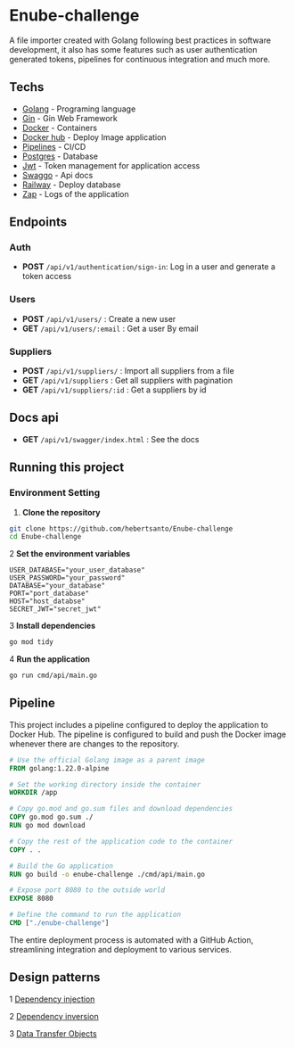 # Enube-challenge

A file importer created with Golang following best practices in software development, it also has some features such as user authentication generated tokens, pipelines for continuous integration and much more.

## Techs

* [Golang](https://go.dev/) - Programing language
* [Gin](https://github.com/gin-gonic/gin) - Gin Web Framework
* [Docker](https://www.docker.com/) - Containers
* [Docker hub](https://www.docker.com/) - Deploy Image application
* [Pipelines](https://docs.github.com/pt/actions) - CI/CD
* [Postgres](https://www.postgresql.org/) - Database
* [Jwt](https://www.postgresql.org/) - Token management for application access
* [Swaggo](https://github.com/swaggo) - Api docs
* [Railway](https://railway.app/) - Deploy database
* [Zap](https://github.com/uber-go/zap) - Logs of the application

## **Endpoints**

### Auth
- **POST** `/api/v1/authentication/sign-in`: Log in a user and generate a token access

### Users

- **POST** `/api/v1/users/` : Create a new user
- **GET** `/api/v1/users/:email` : Get a user By email 

### Suppliers

- **POST** `/api/v1/suppliers/` : Import all suppliers from a file
- **GET** `/api/v1/suppliers` : Get all suppliers with pagination
- **GET** `/api/v1/suppliers/:id` : Get a suppliers by id

## Docs api

- **GET** `/api/v1/swagger/index.html` : See the docs


## Running this project

### Environment Setting

1. **Clone the repository**

 ```bash
 git clone https://github.com/hebertsanto/Enube-challenge
 cd Enube-challenge
```

2 **Set the environment variables**

```
USER_DATABASE="your_user_database"
USER_PASSWORD="your_password"
DATABASE="your_database"
PORT="port_database"
HOST="host_databse"
SECRET_JWT="secret_jwt"
```

3 **Install dependencies**

```bash
go mod tidy
```

4 **Run the application**

```bash
go run cmd/api/main.go
```

## Pipeline

This project includes a pipeline configured to deploy the application to Docker Hub. The pipeline is configured to build and push the Docker image whenever there are changes to the repository.

```dockerfile
# Use the official Golang image as a parent image
FROM golang:1.22.0-alpine

# Set the working directory inside the container
WORKDIR /app

# Copy go.mod and go.sum files and download dependencies
COPY go.mod go.sum ./
RUN go mod download

# Copy the rest of the application code to the container
COPY . .

# Build the Go application
RUN go build -o enube-challenge ./cmd/api/main.go

# Expose port 8080 to the outside world
EXPOSE 8080

# Define the command to run the application
CMD ["./enube-challenge"]

```

The entire deployment process is automated with a GitHub Action, streamlining integration and deployment to various services.

## Design patterns

1 [Dependency injection](https://www.freecodecamp.org/news/a-quick-intro-to-dependency-injection-what-it-is-and-when-to-use-it-7578c84fa88f/#:~:text=In%20software%20engineering%2C%20dependency%20injection,be%20used%20(a%20service).)

2 [Dependency inversion](https://medium.com/@tbaragao/solid-d-i-p-dependency-inversion-principle-e87527f8d0be)

3 [Data Transfer Objects](https://docs.abp.io/en/abp/latest/Data-Transfer-Objects)




